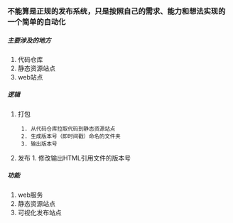 ### 不能算是正规的发布系统，只是按照自己的需求、能力和想法实现的一个简单的自动化

##### 主要涉及的地方

1. 代码仓库
2. 静态资源站点
3. web站点

##### 逻辑

1. 打包 
		
		1. 从代码仓库拉取代码到静态资源站点
		2. 生成版本号（即时间戳）命名的文件夹
		3. 输出版本号
2. 发布
		1. 修改输出HTML引用文件的版本号

##### 功能

1. web服务
2. 静态资源站点
3. 可视化发布站点